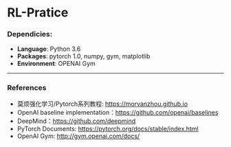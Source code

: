 # RL-Pratice


### Dependicies:
* **Language**: Python 3.6
* **Packages**: pytorch 1.0, numpy, gym, matplotlib
* **Environment**: OPENAI Gym


---
### References
* 莫烦强化学习/Pytorch系列教程: https://morvanzhou.github.io
* OpenAI baseline implementation：https://github.com/openai/baselines
* DeepMind：https://github.com/deepmind
* PyTorch Documents: https://pytorch.org/docs/stable/index.html
* OpenAI Gym: http://gym.openai.com/docs/
